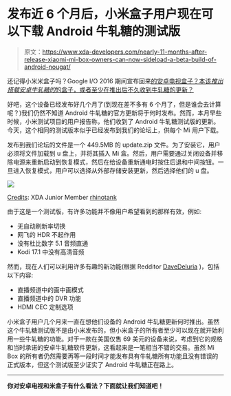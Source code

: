 # 发布近 6 个月后，小米盒子用户现在可以下载 Android 牛轧糖的测试版

> 原文：<https://www.xda-developers.com/nearly-11-months-after-release-xiaomi-mi-box-owners-can-now-sideload-a-beta-build-of-android-nougat/>

还记得小米米盒子吗？Google I/O 2016 期间宣布回来[的安卓电视盒子？本该*推出搭载安卓牛轧糖的*的盒子，或者至少在推出后不久收到牛轧糖的更新？](https://www.xda-developers.com/heres-everything-you-missed-during-google-io-part-2-users/)

好吧，这个设备已经发布好几个月了(到现在差不多有 6 个月了，但是谁会去计算呢？)我们仍然不知道 Android 牛轧糖的官方更新将于何时发布。然而，本月早些时候，小米测试项目的用户报告称，他们收到了 Android 牛轧糖测试版的更新。今天，这个相同的测试版本似乎已经发布到我们的论坛上，供每个 Mi 用户下载。

发布到我们论坛的文件是一个 449.5MB 的 update.zip 文件。为了安装它，用户必须将文件加载到 u 盘上，并将其插入 Mi 盒。然后，用户需要通过关闭设备并移除电源来重新启动到恢复模式，然后在给设备重新通电时按住后退和中间按钮。一旦进入恢复模式，用户可以选择从外部存储安装更新，然后选择他们的 u 盘。

 <picture>![](img/e56bce4b6d3ef95943d475d60f44df59.png)</picture> 

[Credits](https://forum.xda-developers.com/showpost.php?p=71860181&postcount=180): XDA Junior Member [rhinotank](https://forum.xda-developers.com/member.php?u=8209867)

由于这是一个测试版，有许多功能并不像用户希望看到的那样有效，例如:

*   无自动刷新率切换
*   网飞的 HDR 不起作用
*   没有杜比数字 5.1 音频直通
*   Kodi 17.1 中没有高清音频

然而，现在人们可以利用许多有趣的新功能(根据 Redditor [DaveDeluria](https://www.reddit.com/r/AndroidTV/comments/65mspa/nougat_beta_for_mi_box_has_leaked/dgbnxam/) )，包括以下内容:

*   直播频道中的画中画模式
*   直播频道中的 DVR 功能
*   HDMI CEC 定制选项

小米盒子用户几个月来一直在想他们设备的 Android 牛轧糖更新何时推出。虽然这个牛轧糖测试版不是由小米发布的，但小米盒子的所有者至少可以现在就开始利用一些牛轧糖的功能。对于一款在美国仅售 69 美元的设备来说，考虑到它的规格和当时承诺的安卓牛轧糖软件更新，这看起来是一笔相当不错的交易。虽然 Mi Box 的所有者仍然需要再等一段时间才能发布具有牛轧糖所有功能且没有错误的正式版本，但这个测试版至少证实了 Android 牛轧糖正在路上。

* * *

**你对安卓电视和米盒子有什么看法？下面就让我们知道吧！**